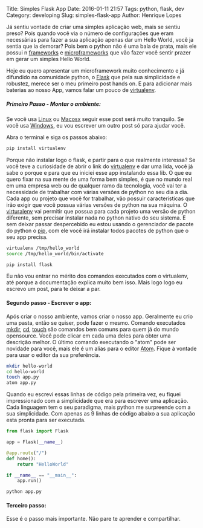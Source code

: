 Title: Simples Flask App
Date: 2016-01-11 21:57
Tags: python, flask, dev
Category: developing
Slug: simples-flask-app
Author: Henrique Lopes


Já sentiu vontade de criar uma simples aplicação web, mais se sentiu preso? Pois quando você via o número de
configurações que eram necessárias para fazer a sua aplicação apenas dar um Hello World, você ja sentia que ia
demorar? Pois bem o python não é uma bala de prata, mais ele possui n [frameworks](https://pt.wikipedia.org/wiki/Framework) e [microframeworks](https://en.wikipedia.org/wiki/Microframework) que vão fazer você sentir prazer em gerar um simples Hello World.

Hoje eu quero apresentar um microframework muito conhecimento e já difundido na comunidade python, o [Flask](http://flask.pocoo.org/) que pela sua simplicidade e robustez, merece ser o meu primeiro post hands on.
E para adicionar mais baterias ao nosso App, vamos falar um pouco de [virtualenv](https://virtualenv.readthedocs.org/en/latest/).

##### Primeiro Passo - Montar o ambiente:
Se você usa [Linux](https://pt.wikipedia.org/wiki/Linux) ou [Macosx](https://pt.wikipedia.org/wiki/OS_X) seguir esse post será muito tranquilo. Se você usa [Windows](https://pt.wikipedia.org/wiki/Microsoft_Windows), eu vou escrever um outro post só para ajudar você.

Abra o terminal e siga os passos abaixo:
```bash
pip install virtualenv
```

Porque não instalar logo o flask, e partir para o que realmente interessa? Se você teve a curiosidade de abrir o link do [virtualenv](https://virtualenv.readthedocs.org/en/latest/) e dar uma lida, você já sabe o porque e para que eu iniciei esse app instalando essa lib. O que eu quero fixar na sua mente de uma forma bem simples, é que no mundo real em uma empresa web ou de qualquer ramo da tecnologia, você vai ter a necessidade de trabalhar com várias versões de python no seu dia a dia. Cada app ou projeto que você for trabalhar, vão possuir características que irão exigir que você possua várias versões de python na sua máquina. O [virturalenv](https://virtualenv.readthedocs.org/en/latest/) vai permitir que possua para cada projeto uma versão de python diferente, sem precisar instalar nada no python nativo do seu sistema. E sem deixar passar despercebido eu estou usando o gerenciador de pacote do python o [pip](https://docs.python.org/3.6/installing/index.html), com ele você irá instalar todos pacotes de python que o seu app precisa.

```bash
virtualenv /tmp/hello_world
source /tmp/hello_world/bin/activate

pip install flask
```

Eu não vou entrar no mérito dos comandos executados com o virtualenv, até porque a documentação explica muito bem isso. Mais logo logo eu escrevo um post, para te deixar a par.


#### Segundo passo - Escrever o app:

Após criar o nosso ambiente, vamos criar o nosso app. Geralmente eu crio uma pasta, então se quiser, pode fazer o mesmo. Comando executados [mkdir](http://www.linfo.org/mkdir.html), [cd](http://www.linfo.org/cd.html), [touch](http://www.linfo.org/touch.html) são comandos bem comuns para quem já do mundo opensource. Você pode clicar em cada uma deles para obter uma descrição melhor. O último comando executando o "atom" pode ser novidade para você, mais ele é um alias para o editor [Atom](https://atom.io/). Fique à vontade para usar o editor da sua preferência.

```bash
mkdir hello-world
cd hello-world
touch app.py
atom app.py
```

Quando eu escrevi essas linhas de código pela primeira vez, eu fiquei impressionado com a simplicidade que era para escrever uma aplicação. Cada linguagem tem o seu paradigma, mais python me surpreende com a sua simplicidade. Com apenas as 9 linhas de código abaixo a sua aplicação esta pronta para ser executada.

```python
from flask import Flask

app = Flask(__name__)

@app.route("/")
def home():
    return "HelloWorld"

if __name__ == "__main__":
    app.run()
```


```bash
python app.py
```

#### Terceiro passo:
Esse é o passo mais importante. Não pare te aprender e compartilhar.
